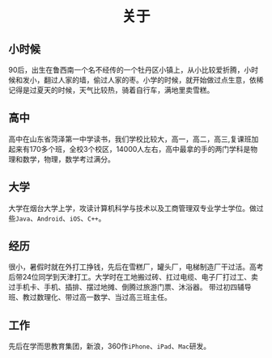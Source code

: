 # <div align=center>关于</div>
## 小时候
90后，出生在鲁西南一个名不经传的一个牡丹区小镇上，从小比较爱折腾，小时候和发小，翻过人家的墙，偷过人家的枣。小学的时候，就开始做过点生意，依稀记得是过夏天的时候，天气比较热，骑着自行车，满地里卖雪糕。
## 高中
高中在山东省菏泽第一中学读书，我们学校比较大，高一，高二，高三,复课班加起来有170多个班，全校3个校区，14000人左右，高中最拿的手的两门学科是物理和数学，物理，数学考过满分。
## 大学
大学在烟台大学上学，攻读计算机科学与技术以及工商管理双专业学士学位。做过些`Java`、`Android`、`iOS`、`C++`。
## 经历
很小，暑假时就在外打工挣钱，先后在雪糕厂，罐头厂，电梯制造厂干过活。高考后带24位同学到天津打工。大学时在工地搬过砖、扛过电缆、电子厂打过工、卖过手机卡、手机、插排、摆过地摊、倒腾过旅游门票、沐浴器。 带过初四辅导班、教过数理化、带过高一数学、当过高三班主任。
## 工作
先后在学而思教育集团，新浪，360作`iPhone`、`iPad`、`Mac`研发。


 
	


